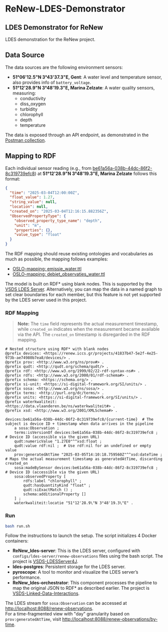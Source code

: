 # ReNew-LDES-Demonstrator

## LDES Demonstrator for ReNew

LDES demonstration for the ReNew project.

## Data Source
The data sources are the following environment sensors:
- **51°06'12.5"N 3°43'37.3"E, Gent**: A water level and temperature sensor, also provides info of `battery_voltage`.
- **51°12'28.9"N 3°48'19.3"E, Marina Zelzate**: A water quality sensors, measuring:
    - conductivity
    - diss_oxygen
    - turbidity
    - chlorophyll
    - depth
    - temperature

The data is exposed through an API endpoint, as demonstrated in the [Postman collection](postman).

## Mapping to RDF
Each individual sensor reading (e.g., from [be61a56a-038b-44dc-86f2-8c319739efc8](https://renew.iccs.gr/projects/41837b47-5e2f-4e25-973b-ae74980b7ea8/devices/be61a56a-038b-44dc-86f2-8c319739efc8)) at **51°12'28.9"N 3°48'19.3"E, Marina Zelzate** follows this format:

```json
{
  "time": "2025-03-04T12:00:00Z",
  "float_value": 1.27,
  "string_value": null,
  "location": null,
  "created_on": "2025-03-04T12:16:15.882356Z",
  "ObservedPropertyType": {
    "observed_property_type_name": "depth",
    "unit": "m",
    "properties": {},
    "value_type": "float"
  }
}
```

The RDF mapping should reuse existing ontologies and vocabularies as much as possible, the mapping follows examples:
- [OSLO-mapping: emissie_water.ttl](https://github.com/Informatievlaanderen/OSLO-mapping/blob/fce5254af9904270e55eaabfe62450da1dac00c2/docs/_water/IMJV/emissie_water.ttl#L15)
- [OSLO-mapping: debiet_observaties_water.ttl](https://github.com/Informatievlaanderen/OSLO-mapping/blob/fce5254af9904270e55eaabfe62450da1dac00c2/docs/_water/IMJV/debiet_observaties_water.ttl)

The model is built on RDF* using blank nodes. This is supported by the [VSDS LDES Server](https://informatievlaanderen.github.io/VSDS-LDESServer4J/). Alternatively, you can map the data in a named graph to set clear boundaries for each member, but this feature is not yet supported by the LDES server used in this project.

### RDF Mapping
> **Note:** The `time` field represents the actual measurement timestamp, while `created_on` indicates when the measurement became available via the API. The `created_on` timestamp is disregarded in the RDF mapping.

```turtle
# Nested structure using RDF* with blank nodes
@prefix devices: <https://renew.iccs.gr/projects/41837b47-5e2f-4e25-973b-ae74980b7ea8/devices/> .
@prefix prov: <http://www.w3.org/ns/prov#> .
@prefix qudt: <http://qudt.org/schema/qudt/> .
@prefix rdf: <http://www.w3.org/1999/02/22-rdf-syntax-ns#> .
@prefix rdfs: <http://www.w3.org/2000/01/rdf-schema#> .
@prefix schema: <https://schema.org/> .
@prefix si-unit: <https://si-digital-framework.org/SI/units/> .
@prefix sosa: <http://www.w3.org/ns/sosa/> .
@prefix terms: <http://purl.org/dc/terms/> .
@prefix units: <https://si-digital-framework.org/SI/units/> .
@prefix waterkwaliteit: <https://data.vlaanderen.be/ns/waterkwaliteit#> .
@prefix xsd: <http://www.w3.org/2001/XMLSchema#> .

devices:be61a56a-038b-44dc-86f2-8c319739efc8/{current-time}  # The subject is device ID + timestamp when data arrives in the pipeline
    a sosa:Observation ;
    terms:isVersionOf devices:be61a56a-038b-44dc-86f2-8c319739efc8 ;  # Device ID (accessible via the given URL)
    qudt:numericValue "1.27E0"^^xsd:float ;
    qudt:value rdf:nil ;  # Use rdf:nil for an undefined or empty value
    prov:generatedAtTime "2025-03-05T14:10:18.759560Z"^^xsd:dateTime ;  # Maps the actual measurement timestamp as generatedAtTime, discarding created_on
    sosa:madeBySensor devices:be61a56a-038b-44dc-86f2-8c319739efc8 ;  # Device ID (accessible via the given URL)
    sosa:observedProperty [
        rdfs:label "chlorophyll" ;
        qudt:hasQuantityKind "float" ;
        qudt:siExactMatch () ;
        schema:additionalProperty []
    ] ;
    waterkwaliteit:locatie "51°12'28.9\"N 3°48'19.3\"E" .
```
### Run

```bash
bash run.sh
```
Follow the instructions to launch the setup. The script initializes 4 Docker containers:

- **ReNew_ldes-server**: This is the LDES server, configured with `configs/ldes-server/renew-observations` files using the bash script. The project is [VSDS-LDESServer4J](https://github.com/Informatievlaanderen/VSDS-LDESServer4J).
- **ldes-postgres**: Persistent storage for the LDES server.
- **pyroscope**: A tool to monitor and visualize the LDES server’s performance.
- **ReNew_ldes-orchestrator**: This component processes the pipeline to map the original JSON to RDF* as described earlier. The project is [VSDS-Linked-Data-Interactions](https://github.com/Informatievlaanderen/VSDS-Linked-Data-Interactions).

The LDES stream for `sosa:Observation` can be accessed at [http://localhost:8088/renew-observations](http://localhost:8088/renew-observations).  
For a time-fragmented view with "day" granularity based on `prov:generatedAtTime`, visit [http://localhost:8088/renew-observations/by-time](http://localhost:8088/renew-observations/by-time).
